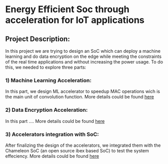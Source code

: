 # Energy Efficient Soc through acceleration for IoT applications
## Project Description:
In this project we are trying to design an SoC which can deploy a machine learning and do data encryption on the edge while meeting the constraints of the real time applications and without increasing the power usage. 
To do this, we needed to explore three parts:
### 1) Machine Learning Acceleration:
In this part, we design ML accelerator to speedup MAC operations wich is the main unit of convolution function. More details could be found [here](https://github.com/nabadawy/Energy-Efficient-Soc-through-acceleration-for-IoT-applications/tree/main/ML%20Accelerator)
### 2) Data Encryption Acceleration:
In this part .... More details could be found [here](https://github.com/nabadawy/Energy-Efficient-Soc-through-acceleration-for-IoT-applications/tree/main/sha3)
### 3) Accelerators integration with SoC:
After finalizing the design of the accelerators, we integrated them with the Chameleon SoC (an open source ibex based SoC) to test the system effeciency. More details could be found [here](https://github.com/NouranAbdelaziz/ML_and_Sec_Accelerated_Chameleon_SoC)
